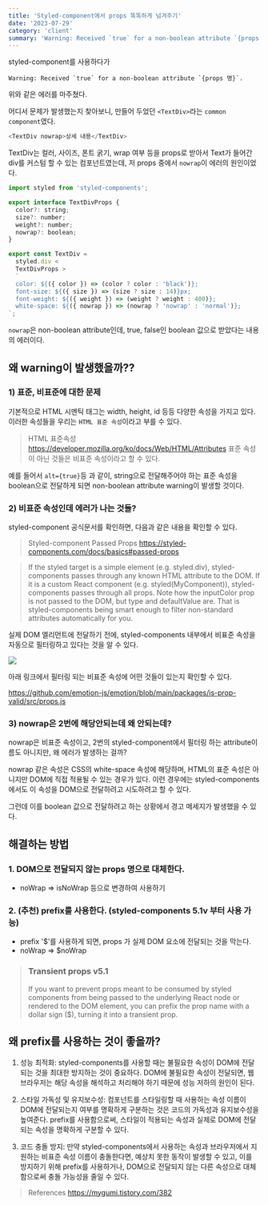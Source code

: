 ```yaml
---
title: 'Styled-component에서 props 똑똑하게 넘겨주기'
date: '2023-07-29'
category: 'client'
summary: 'Warning: Received `true` for a non-boolean attribute `{props 명}`. $prefix를 사용해보자! '
---
```


styled-component를 사용하다가

```
Warning: Received `true` for a non-boolean attribute `{props 명}`.
```

위와 같은 에러를 마주쳤다.

어디서 문제가 발생했는지 찾아보니, 만들어 두었던 `<TextDiv>`라는 `common component`였다.

```js
<TextDiv nowrap>상세 내용</TextDiv>
```

TextDiv는 컬러, 사이즈, 폰트 굵기, wrap 여부 등을 props로 받아서 Text가 들어간 div를 커스텀 할 수 있는 컴포넌트였는데, 저 props 중에서 `nowrap`이 에러의 원인이었다.

```js
import styled from 'styled-components';

export interface TextDivProps {
  color?: string;
  size?: number;
  weight?: number;
  nowrap?: boolean;
}

export const TextDiv =
  styled.div <
  TextDivProps >
  `
  color: ${({ color }) => (color ? color : 'black')};
  font-size: ${({ size }) => (size ? size : 14)}px;
  font-weight: ${({ weight }) => (weight ? weight : 400)};
  white-space: ${({ nowrap }) => (nowrap ? 'nowrap' : 'normal')};
`;
```

`nowrap`은 non-boolean attribute인데, true, false인 boolean 값으로 받았다는 내용의 에러이다.

## 왜 warning이 발생했을까??

### 1) 표준, 비표준에 대한 문제

기본적으로 HTML 시멘틱 태그는 width, height, id 등등 다양한 속성을 가지고 있다.
이러한 속성들을 우리는 `HTML 표준 속성`이라고 부를 수 있다.

> HTML 표준속성
> https://developer.mozilla.org/ko/docs/Web/HTML/Attributes
> 표준 속성이 아닌 것들은 비표준 속성이라고 할 수 있다.

예를 들어서 `alt={true}`등 과 같이, string으로 전달해주어야 하는 표준 속성을 boolean으로 전달하게 되면 non-boolean attribute warning이 발생할 것이다.

### 2) 비표준 속성인데 에러가 나는 것들?

styled-component 공식문서를 확인하면, 다음과 같은 내용을 확인할 수 있다.

> Styled-component Passed Props
> https://styled-components.com/docs/basics#passed-props

> If the styled target is a simple element (e.g. styled.div), styled-components passes through any known HTML attribute to the DOM. If it is a custom React component (e.g. styled(MyComponent)), styled-components passes through all props.
> Note how the inputColor prop is not passed to the DOM, but type and defaultValue are. That is styled-components being smart enough to filter non-standard attributes automatically for you.

실제 DOM 엘리먼트에 전달하기 전에, styled-components 내부에서 비표준 속성을 자동으로 필터링하고 있다는 것을 알 수 있다.

![](https://velog.velcdn.com/images/jiwonyyy/post/5afc257b-e7fd-4522-b0ad-56b1f7a3cf94/image.png)

아래 링크에서 필터링 되는 비표준 속성에 어떤 것들이 있는지 확인할 수 있다.

https://github.com/emotion-js/emotion/blob/main/packages/is-prop-valid/src/props.js

### 3) nowrap은 2번에 해당안되는데 왜 안되는데?

nowrap은 비표준 속성이고, 2번의 styled-component에서 필터링 하는 attribute이름도 아니지만, 왜 에러가 발생하는 걸까?

nowrap 같은 속성은 CSS의 white-space 속성에 해당하며, HTML의 표준 속성은 아니지만 DOM에 직접 적용될 수 있는 경우가 있다. 이런 경우에는 styled-components에서도 이 속성을 DOM으로 전달하려고 시도하려고 할 수 있다.

그런데 이를 boolean 값으로 전달하려고 하는 상황에서 경고 메세지가 발생했을 수 있다.

## 해결하는 방법

### 1. DOM으로 전달되지 않는 props 명으로 대체한다.

- noWrap => isNoWrap 등으로 변경하여 사용하기

### 2. (추천) prefix를 사용한다. (styled-components 5.1v 부터 사용 가능)

- prefix '$'를 사용하게 되면, props 가 실제 DOM 요소에 전달되는 것을 막는다.
- noWrap => $noWrap

> ### Transient props v5.1
>
> If you want to prevent props meant to be consumed by styled components from being passed to the underlying React node or rendered to the DOM element, you can prefix the prop name with a dollar sign ($), turning it into a transient prop.

## 왜 prefix를 사용하는 것이 좋을까?

1. 성능 최적화:
   styled-components를 사용할 때는 불필요한 속성이 DOM에 전달되는 것을 최대한 방지하는 것이 중요하다. DOM에 불필요한 속성이 전달되면, 웹 브라우저는 해당 속성을 해석하고 처리해야 하기 때문에 성능 저하의 원인이 된다.

2. 스타일 가독성 및 유지보수성:
   컴포넌트를 스타일링할 때 사용하는 속성 이름이 DOM에 전달되는지 여부를 명확하게 구분하는 것은 코드의 가독성과 유지보수성을 높여준다. prefix를 사용함으로써, 스타일이 적용되는 속성과 실제로 DOM에 전달되는 속성을 명확하게 구분할 수 있다.

3. 코드 충돌 방지:
   만약 styled-components에서 사용하는 속성과 브라우저에서 지원하는 비표준 속성 이름이 충돌한다면, 예상치 못한 동작이 발생할 수 있고, 이를 방지하기 위해 prefix를 사용하거나, DOM으로 전달되지 않는 다른 속성으로 대체함으로써 충돌 가능성을 줄일 수 있다.

> References
> https://mygumi.tistory.com/382

